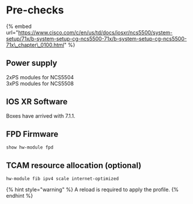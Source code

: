 # Pre-checks

{% embed url="https://www.cisco.com/c/en/us/td/docs/iosxr/ncs5500/system-setup/71x/b-system-setup-cg-ncs5500-71x/b-system-setup-cg-ncs5500-71x\_chapter\_0100.html" %}

## Power supply

2xPS modules for NCS5504  
3xPS modules for NCS5508

## IOS XR Software

Boxes have arrived with 7.1.1.

## FPD Firmware

```text
show hw-module fpd
```

## TCAM resource allocation \(optional\)

```text
hw-module fib ipv4 scale internet-optimized
```

{% hint style="warning" %}
A reload is required to apply the profile.
{% endhint %}

